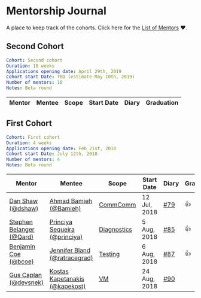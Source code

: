# Mentorship Journal
A place to keep track of the cohorts. Click here for the [List of Mentors][] :heart:.


## Second Cohort

```yaml
Cohort: Second cohort
Duration: 10 weeks
Applications opening date: April 29th, 2019
Cohort start Date: TBD (estimate May 10th, 2019)
Number of mentors: 10
Notes: Beta round
```

| Mentor                       | Mentee                             | Scope             | Start Date   | Diary      | Graduation |
|------------------------------|------------------------------------|-------------------|--------------|------------|------------|



## First Cohort

```yaml
Cohort: First cohort
Duration: 4 weeks
Applications opening date: Feb 21st, 2018
Cohort start Date: July 12th, 2018
Number of mentors: 4
Notes: Beta round
```


| Mentor                       | Mentee                             | Scope             | Start Date   | Diary      | Graduation |
|------------------------------|------------------------------------|-------------------|--------------|------------|------------|
| [Dan Shaw (@dshaw)][]        | [Ahmad Bamieh (@Bamieh)][]         | [CommComm][]      | 12 Jul, 2018 | [#79](https://github.com/nodejs/mentorship/issues/79) |:+1:|
| [Stephen Belanger (@Qard)][] | [Princiya Sequeira (@princiya)][]  | [Diagnostics][]   | 5 Aug, 2018  | [#85](https://github.com/nodejs/mentorship/issues/85) |:+1:|
| [Benjamin Coe (@bcoe)][]     | [Jennifer Bland (@ratracegrad)][]  | [Testing][]       | 6 Aug, 2018  | [#87](https://github.com/nodejs/mentorship/issues/87) |:+1:|
| [Gus Caplan (@devsnek)][]    | [Kostas Kapetanakis (@kapekost)][] | [VM][]            | 24 Aug, 2018 | [#90](https://github.com/nodejs/mentorship/issues/90) ||



[//]: # (Scopes)
[CommComm]: https://github.com/nodejs/community-committee
[Diagnostics]: https://github.com/nodejs/diagnostics
[Testing]: https://github.com/nodejs/node
[VM]: https://github.com/nodejs/node


[//]: # (Mentors)
[Dan Shaw (@dshaw)]: https://github.com/nodejs/mentorship/issues/74
[Stephen Belanger (@Qard)]: https://github.com/nodejs/mentorship/issues/60
[Benjamin Coe (@bcoe)]: https://github.com/nodejs/mentorship/issues/56
[Gus Caplan (@devsnek)]: https://github.com/nodejs/mentorship/issues/58

[//]: # (Mentees)
[Ahmad Bamieh (@Bamieh)]: https://github.com/Bamieh
[Princiya Sequeira (@princiya)]: https://github.com/princiya
[Jennifer Bland (@ratracegrad)]: https://github.com/ratracegrad
[Kostas Kapetanakis (@kapekost)]: https://github.com/kapekost

[//]: # (Misc)
[List of Mentors]: https://github.com/nodejs/mentorship/issues?utf8=%E2%9C%93&q=is%3Aissue+sort%3Aupdated-desc+label%3Amentor+
